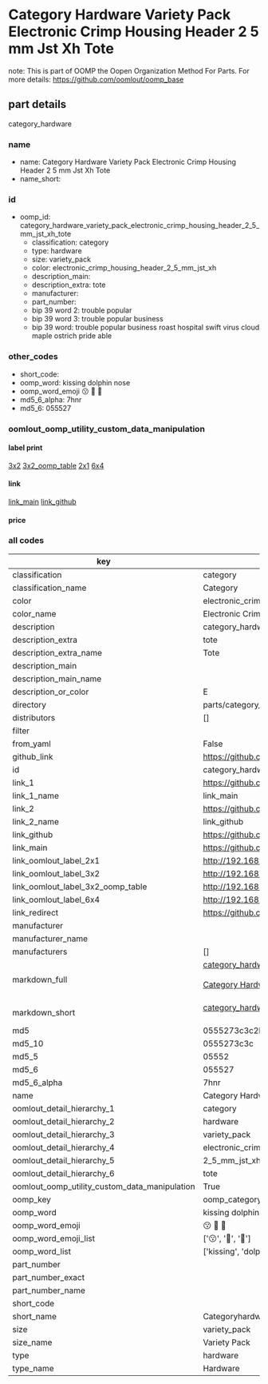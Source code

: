 # Category Hardware Variety Pack Electronic Crimp Housing Header 2 5 mm Jst Xh Tote  

note: This is part of OOMP the Oopen Organization Method For Parts. For more details: https://github.com/oomlout/oomp_base

##  part details
  



category_hardware



### name
* name: Category Hardware Variety Pack Electronic Crimp Housing Header 2 5 mm Jst Xh Tote
* name_short: 
### id
* oomp_id: category_hardware_variety_pack_electronic_crimp_housing_header_2_5_mm_jst_xh_tote
  * classification: category
  * type: hardware
  * size: variety_pack
  * color: electronic_crimp_housing_header_2_5_mm_jst_xh
  * description_main: 
  * description_extra: tote
  * manufacturer: 
  * part_number: 
  * bip 39 word 2: trouble popular
  * bip 39 word 3: trouble popular business
  * bip 39 word: trouble popular business roast hospital swift virus cloud maple ostrich pride able

### other_codes
* short_code: 
* oomp_word: kissing dolphin nose
* oomp_word_emoji :kissing: :dolphin: :nose:
* md5_6_alpha: 7hnr
* md5_6: 055527






### oomlout_oomp_utility_custom_data_manipulation
#### label print
[3x2](http://192.168.1.245:1112/?label=oomp%207hnr)
[3x2_oomp_table](http://192.168.1.108:1112/?label=oomp%207hnr)
[2x1](http://192.168.1.242:1112/?label=oomp%207hnr)
[6x4](http://192.168.1.55:1112/?label=oomp%207hnr)    

#### link

[link_main](https://github.com/oomlout/oomlout_oomp_version_1_messy/tree/main/parts/category_hardware_variety_pack_electronic_crimp_housing_header_2_5_mm_jst_xh_tote) [link_github](https://github.com/oomlout/oomlout_oomp_version_1_messy/tree/main/parts/category_hardware_variety_pack_electronic_crimp_housing_header_2_5_mm_jst_xh_tote)                             

#### price







### all codes 
| key | value |  
| --- | --- |  
| classification | category |  
| classification_name | Category |  
| color | electronic_crimp_housing_header_2_5_mm_jst_xh |  
| color_name | Electronic Crimp Housing Header 2 5 mm Jst Xh |  
| description | category_hardware |  
| description_extra | tote |  
| description_extra_name | Tote |  
| description_main |  |  
| description_main_name |  |  
| description_or_color | E  |  
| directory | parts/category_hardware_variety_pack_electronic_crimp_housing_header_2_5_mm_jst_xh_tote |  
| distributors | [] |  
| filter |  |  
| from_yaml | False |  
| github_link | https://github.com/oomlout/oomlout_oomp_part_src/tree/main/parts/category_hardware_variety_pack_electronic_crimp_housing_header_2_5_mm_jst_xh_tote |  
| id | category_hardware_variety_pack_electronic_crimp_housing_header_2_5_mm_jst_xh_tote |  
| link_1 | https://github.com/oomlout/oomlout_oomp_version_1_messy/tree/main/parts/category_hardware_variety_pack_electronic_crimp_housing_header_2_5_mm_jst_xh_tote |  
| link_1_name | link_main |  
| link_2 | https://github.com/oomlout/oomlout_oomp_version_1_messy/tree/main/parts/category_hardware_variety_pack_electronic_crimp_housing_header_2_5_mm_jst_xh_tote |  
| link_2_name | link_github |  
| link_github | https://github.com/oomlout/oomlout_oomp_version_1_messy/tree/main/parts/category_hardware_variety_pack_electronic_crimp_housing_header_2_5_mm_jst_xh_tote |  
| link_main | https://github.com/oomlout/oomlout_oomp_version_1_messy/tree/main/parts/category_hardware_variety_pack_electronic_crimp_housing_header_2_5_mm_jst_xh_tote |  
| link_oomlout_label_2x1 | http://192.168.1.242:1112/?label=oomp%207hnr |  
| link_oomlout_label_3x2 | http://192.168.1.245:1112/?label=oomp%207hnr |  
| link_oomlout_label_3x2_oomp_table | http://192.168.1.108:1112/?label=oomp%207hnr |  
| link_oomlout_label_6x4 | http://192.168.1.55:1112/?label=oomp%207hnr |  
| link_redirect | https://github.com/oomlout/oomlout_oomp_version_1_messy/tree/main/parts/category_hardware_variety_pack_electronic_crimp_housing_header_2_5_mm_jst_xh_tote |  
| manufacturer |  |  
| manufacturer_name |  |  
| manufacturers | [] |  
| markdown_full | [category_hardware_variety_pack_electronic_crimp_housing_header_2_5_mm_jst_xh_tote](none)<br>[](none)<br>[Category Hardware Variety Pack Electronic Crimp Housing Header 2 5 Mm Jst Xh Tote](none)<br><br> |  
| markdown_short | [category_hardware_variety_pack_electronic_crimp_housing_header_2_5_mm_jst_xh_tote](none)<br><br> |  
| md5 | 0555273c3c2bfe936f36fbb03e2a0f48 |  
| md5_10 | 0555273c3c |  
| md5_5 | 05552 |  
| md5_6 | 055527 |  
| md5_6_alpha | 7hnr |  
| name | Category Hardware Variety Pack Electronic Crimp Housing Header 2 5 mm Jst Xh Tote |  
| oomlout_detail_hierarchy_1 | category |  
| oomlout_detail_hierarchy_2 | hardware |  
| oomlout_detail_hierarchy_3 | variety_pack |  
| oomlout_detail_hierarchy_4 | electronic_crimp_housing_header |  
| oomlout_detail_hierarchy_5 | 2_5_mm_jst_xh |  
| oomlout_detail_hierarchy_6 | tote |  
| oomlout_oomp_utility_custom_data_manipulation | True |  
| oomp_key | oomp_category_hardware_variety_pack_electronic_crimp_housing_header_2_5_mm_jst_xh_tote |  
| oomp_word | kissing dolphin nose |  
| oomp_word_emoji | :kissing: :dolphin: :nose: |  
| oomp_word_emoji_list | [':kissing:', ':dolphin:', ':nose:'] |  
| oomp_word_list | ['kissing', 'dolphin', 'nose'] |  
| part_number |  |  
| part_number_exact |  |  
| part_number_name |  |  
| short_code |  |  
| short_name | Categoryhardware |  
| size | variety_pack |  
| size_name | Variety Pack |  
| type | hardware |  
| type_name | Hardware |  
